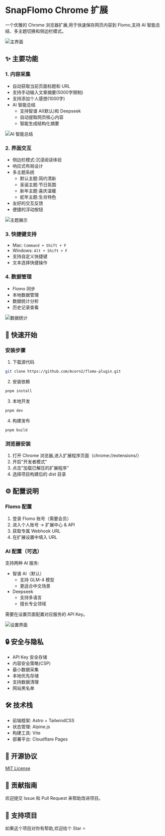 
# SnapFlomo Chrome 扩展

一个优雅的 Chrome 浏览器扩展,用于快速保存网页内容到 Flomo,支持 AI 智能总结、多主题切换和侧边栏模式。

![主界面](/public/screenshots/main.png)

## ✨ 主要功能

### 1. 内容采集
- 自动获取当前页面标题和 URL
- 支持手动输入文章摘要(5000字限制)
- 支持添加个人感想(1000字)
- AI 智能总结
  - 支持智谱 AI(默认)和 Deepseek
  - 自动提取网页核心内容
  - 智能生成结构化摘要

![AI 智能总结](/public/screenshots/ai-summary.png)

### 2. 界面交互
- 侧边栏模式:沉浸阅读体验
- 响应式布局设计
- 多主题系统
  - 默认主题:简约清新
  - 圣诞主题:节日氛围
  - 新年主题:喜庆温暖
  - 蛇年主题:生肖特色
- 友好的交互反馈
- 便捷的浮动按钮

![主题展示](/public/screenshots/theme-default.png)

### 3. 快捷键支持
- Mac: `Command + Shift + F`
- Windows: `Alt + Shift + F` 
- 支持自定义快捷键
- 文本选择快捷操作

### 4. 数据管理
- Flomo 同步
- 本地数据管理
- 数据统计分析
- 历史记录查看

![数据统计](/public/screenshots/statistics.png)

## 🚀 快速开始

### 安装步骤

1. 下载源代码

```bash
git clone https://github.com/Acorn2/flomo-plugin.git
```

2. 安装依赖
```bash
pnpm install
```

3. 本地开发
```bash
pnpm dev
```

4. 构建发布
```bash
pnpm build
```

### 浏览器安装

1. 打开 Chrome 浏览器,进入扩展程序页面（chrome://extensions/）
2. 开启"开发者模式"
3. 点击"加载已解压的扩展程序"
4. 选择项目构建后的 dist 目录

## ⚙️ 配置说明

### Flomo 配置
1. 登录 Flomo 账号（需要会员）
2. 进入个人账号 -> 扩展中心 & API
3. 获取专属 Webhook URL
4. 在扩展设置中填入 URL

### AI 配置（可选）
支持两种 AI 服务:
- 智谱 AI（默认）
  - 支持 GLM-4 模型
  - 更适合中文场景
- Deepseek
  - 支持多语言
  - 擅长专业领域

需要在设置页面配置对应服务的 API Key。

![设置界面](/public/screenshots/setting.png)

## 🔒 安全与隐私

- API Key 安全存储
- 内容安全策略(CSP)
- 最小数据采集
- 本地优先存储
- 支持数据清理
- 网站黑名单

## 🛠 技术栈

- 前端框架: Astro + TailwindCSS
- 状态管理: Alpine.js
- 构建工具: Vite
- 部署平台: Cloudflare Pages

## 📝 开源协议

[MIT License](LICENSE)

## 🤝 贡献指南

欢迎提交 Issue 和 Pull Request 来帮助改进项目。

## 💖 支持项目

如果这个项目对你有帮助,欢迎给个 Star ⭐️
